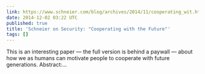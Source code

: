 ```yaml
---
link: https://www.schneier.com/blog/archives/2014/11/cooperating_wit.html
date: 2014-12-02 03:22 UTC
published: true
title: 'Schneier on Security: "Cooperating with the Future"'
tags: []
---
```


This is an interesting paper — the full version is behind a paywall — about how we as humans can motivate people to cooperate with future generations.
Abstract:…
